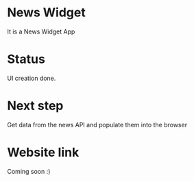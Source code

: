 # News Widget

It is a News Widget App

# Status

UI creation done.

# Next step

Get data from the news API and populate them into the browser

# Website link

Coming soon :)
